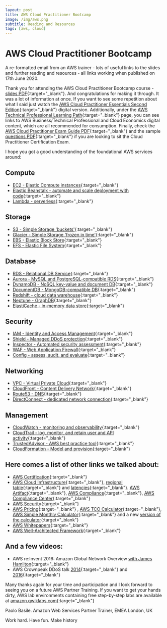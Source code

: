```yaml
---
layout: post
title: AWS Cloud Practitioner Bootcamp
image: /img/aws.png
subtitle: Reading and Resources
tags: [aws, cloud]
---
```


# AWS Cloud Practitioner Bootcamp

A re-formatted email from an AWS trainer - lots of useful links to the slides and further reading and resources - all links working when published on 17th June 2020.

Thank you for attending the AWS Cloud Practitioner Bootcamp course - [slides PDF](https://cloud-practitioner-essentials.s3-eu-west-1.amazonaws.com/Cloud-Practitioner-Essentials.pdf){:target="_blank"}. And congratulations for making it through. It was a lot of information at once. If you want to see some repetition about what I said just watch the [AWS Cloud Practitioner Essentials Second Edition](https://partnercentral.awspartner.com/LmsSsoRedirect?RelayState=%2flearningobject%2fcurriculum%3fid%3d27076){:target="_blank"} digital version. Additionally, under the [AWS Technical Professional Learning Path](https://aws.amazon.com/partners/training/path-tech-pro/){:target="_blank"} page, you can see links to AWS Business/Technical Professional and Cloud Economics digital content, which are all recommended for consumption. Finally, check the [AWS Cloud Practitioner Exam Guide PDF](https://d1.awsstatic.com/training-and-certification/Docs%20-%20Cloud%20Practitioner/AWS_Certified_Cloud_Practitioner_Exam_Guide_EN_v.1.7.pdf){:target="_blank"} and the sample [questions PDF](https://d1.awsstatic.com/training-and-certification/Docs%20-%20Cloud%20Practitioner/AWS%20Certified%20Cloud%20Practioner_Sample%20Questions_v1.1_FINAL.PDF){:target="_blank"} if you are looking to sit the Cloud Practitioner Certification Exam.
 
I hope you got a good understanding of the foundational AWS services around:

## Compute
* [EC2 - Elastic Compute instances](https://aws.amazon.com/ec2/){:target="_blank"}
* [Elastic Beanstalk - automate and scale deployment with code](https://aws.amazon.com/elasticbeanstalk){:target="_blank"}
* [Lambda - serverless](https://aws.amazon.com/lambda/){:target="_blank"}

## Storage
* [S3 -  Simple Storage 'buckets'](https://aws.amazon.com/s3/){:target="_blank"}
* [Glacier - Simple Storage 'frozen in time'](https://aws.amazon.com/glacier/){:target="_blank"}
* [EBS - Elastic Block Store](https://aws.amazon.com/ebs/){:target="_blank"}
* [EFS - Elastic File System](https://aws.amazon.com/efs/){:target="_blank"}

## Database
* [RDS - Relational DB Service](https://aws.amazon.com/rds/){:target="_blank"}
* [Aurora - MySQL and PostgreSQL-compatible RDS](https://aws.amazon.com/rds/aurora/){:target="_blank"}
* [DynamoDB - NoSQL key-value and document DB](https://aws.amazon.com/dynamodb){:target="_blank"}
* [DocumentDB - MongoDB-compatible DB](https://aws.amazon.com/documentdb/){:target="_blank"}
* [Redshift - cloud data warehouse](https://aws.amazon.com/redshift/){:target="_blank"}
* [Neptune - GraphDB](https://aws.amazon.com/neptune/){:target="_blank"}
* [ElastiCache - in-memory data store](https://aws.amazon.com/elasticache/){:target="_blank"}

## Security
* [IAM - Identity and Access Management](https://aws.amazon.com/iam/){:target="_blank"}
* [Shield - Managed DDoS protection](https://aws.amazon.com/shield/){:target="_blank"}
* [Inspector - Automated security assessment](https://aws.amazon.com/inspector){:target="_blank"}
* [WAF - Web Application Firewall](https://aws.amazon.com/waf){:target="_blank"}
* [Config - assess, audit, and evaluate](https://aws.amazon.com/config/){:target="_blank"}

## Networking
* [VPC - Virtual Private Cloud](https://aws.amazon.com/vpc/){:target="_blank"}
* [CloudFront - Content Delivery Network](https://aws.amazon.com/cloudfront/){:target="_blank"}
* [Route53 - DNS](https://aws.amazon.com/route53/){:target="_blank"}
* [DirectConnect - dedicated network connection](https://aws.amazon.com/directconnect/){:target="_blank"}

## Management
* [CloudWatch - monitoring and observability](https://aws.amazon.com/cloudwatch/){:target="_blank"}
* [CloudTrail - log, monitor, and retain user and API activity](https://aws.amazon.com/cloudtrail/){:target="_blank"}
* [TrustedAdvisor - AWS best practice tool](https://aws.amazon.com/premiumsupport/technology/trusted-advisor/){:target="_blank"}
* [CloudFormation - Model and provision](https://aws.amazon.com/cloudformation/){:target="_blank"}
 
## Here comes a list of other links we talked about:
* [AWS Certification](https://urldefense.proofpoint.com/v2/url?u=https-3A__aws.amazon.com_certification_certification-2Dprep_&d=DwMGaQ&c=-5LgSL_TkF3nGRQI95ci6eeFVMQ5VESHPf5koMIAxOA&r=OAB9kd2wXcFujEh7FLrh209A20j94lwbyu1L1BoFLZ4&m=yE4Bao9lPNaU5y7j5D8ezyM6ewqlbMHE5tWJt_vlEt4&s=QhlzoyZth1IaQAB_V-M5yoW61lw1eicYShKxW7W5Q5k&e=){:target="_blank"}
* [AWS Cloud Infrastructure](https://www.infrastructure.aws/){:target="_blank"}, [regional table](https://aws.amazon.com/about-aws/global-infrastructure/regional-product-services/){:target="_blank"} and [latencies](https://www.cloudping.info/){:target="_blank"}. [AWS Artifact](https://aws.amazon.com/artifact/){:target="_blank"}, [AWS Compliance](https://urldefense.proofpoint.com/v2/url?u=https-3A__aws.amazon.com_compliance_&d=DwMGaQ&c=-5LgSL_TkF3nGRQI95ci6eeFVMQ5VESHPf5koMIAxOA&r=OAB9kd2wXcFujEh7FLrh209A20j94lwbyu1L1BoFLZ4&m=yE4Bao9lPNaU5y7j5D8ezyM6ewqlbMHE5tWJt_vlEt4&s=vbdkAJWhBPNVm0rV_UAW0veBkesMZaWFs4Iu_F0t6Jw&e=){:target="_blank"}, [AWS Compliance Center](https://www.atlas.aws/?nolayer=1){:target="_blank"}
* [AWS Security](https://urldefense.proofpoint.com/v2/url?u=https-3A__aws.amazon.com_security_&d=DwMGaQ&c=-5LgSL_TkF3nGRQI95ci6eeFVMQ5VESHPf5koMIAxOA&r=OAB9kd2wXcFujEh7FLrh209A20j94lwbyu1L1BoFLZ4&m=yE4Bao9lPNaU5y7j5D8ezyM6ewqlbMHE5tWJt_vlEt4&s=wCjaIdrz3UDQC0hz7E-6qIZLkoUY23Pro_Rziq7RPHY&e=){:target="_blank"}
* [AWS Pricing](https://urldefense.proofpoint.com/v2/url?u=https-3A__aws.amazon.com_pricing_&d=DwMGaQ&c=-5LgSL_TkF3nGRQI95ci6eeFVMQ5VESHPf5koMIAxOA&r=OAB9kd2wXcFujEh7FLrh209A20j94lwbyu1L1BoFLZ4&m=yE4Bao9lPNaU5y7j5D8ezyM6ewqlbMHE5tWJt_vlEt4&s=zS8qOvKn7PF9knQhmUWomFWcjW6UlFa4x_HDN1vTACw&e=){:target="_blank"} , [AWS TCO Calculator](https://aws.amazon.com/tco-calculator/){:target="_blank"}, [AWS Simple Monthly Calculator](https://urldefense.proofpoint.com/v2/url?u=https-3A__calculator.s3.amazonaws.com_index.html-23r-3DIAD-26key-3Dcalc-2D6F6F99B1-2D0E7A-2D488A-2D8E5B-2DA4AA722665A5&d=DwMGaQ&c=-5LgSL_TkF3nGRQI95ci6eeFVMQ5VESHPf5koMIAxOA&r=OAB9kd2wXcFujEh7FLrh209A20j94lwbyu1L1BoFLZ4&m=yE4Bao9lPNaU5y7j5D8ezyM6ewqlbMHE5tWJt_vlEt4&s=1Bi2Zp_068pMoy27kKKhsgVU7RXuvWDFD8fjetFSylk&e=){:target="_blank"} and a new [version of the calculator](https://calculator.aws/#/addService){:target="_blank"}
* [AWS Whitepapers](https://urldefense.proofpoint.com/v2/url?u=https-3A__aws.amazon.com_whitepapers_&d=DwMGaQ&c=-5LgSL_TkF3nGRQI95ci6eeFVMQ5VESHPf5koMIAxOA&r=OAB9kd2wXcFujEh7FLrh209A20j94lwbyu1L1BoFLZ4&m=yE4Bao9lPNaU5y7j5D8ezyM6ewqlbMHE5tWJt_vlEt4&s=NufIJ7kzYIrAhdYK-JczrFx89VL5EefIabD2p0qqgAo&e=){:target="_blank"}
* [AWS Well-Architected Framework](https://urldefense.proofpoint.com/v2/url?u=https-3A__d1.awsstatic.com_whitepapers_architecture_AWS-5FWell-2DArchitected-5FFramework.pdf&d=DwMGaQ&c=-5LgSL_TkF3nGRQI95ci6eeFVMQ5VESHPf5koMIAxOA&r=OAB9kd2wXcFujEh7FLrh209A20j94lwbyu1L1BoFLZ4&m=yE4Bao9lPNaU5y7j5D8ezyM6ewqlbMHE5tWJt_vlEt4&s=DeVX5nWJVzetgP7e68p38eGlxaac4YSf-geuy2fYlNo&e=){:target="_blank"}

## And a few videos:
* AWS re:Invent 2016: Amazon Global Network Overview [with James Hamilton](https://www.youtube.com/watch?v=uj7Ting6Ckk&t=197s){:target="_blank"}
* AWS Crownpeak DDoS talk [2014](https://www.youtube.com/watch?v=OT2y3DzMEmQ&t=38m){:target="_blank"} and [2016](https://www.youtube.com/watch?v=w9fSW6qMktA&t=806s){:target="_blank"}
 
 
Many thanks again for your time and participation and I look forward to seeing you on a future AWS Partner Training. If you want to get your hands dirty, AWS lab environments containing free step-by-step labs are available at [amazon.qwiklabs.com](https://amazon.qwiklabs.com/catalog?keywords=&locale=&format%5B%5D=any&level%5B%5D=any&duration%5B%5D=any&price%5B%5D=free&modality%5B%5D=any&language%5B%5D=any){:target="_blank"}

Paolo Basile. 
Amazon Web Services
Partner Trainer, EMEA
London, UK
   
Work hard. Have fun. Make history
